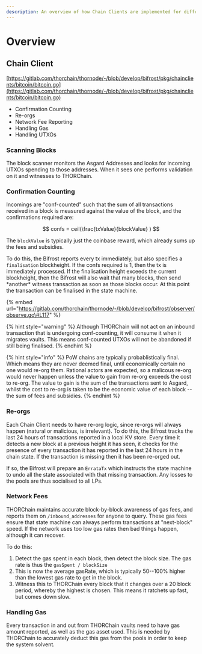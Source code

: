 ```yaml
---
description: An overview of how Chain Clients are implemented for different chain types.
---
```


# Overview

## Chain Client

[https://gitlab.com/thorchain/thornode/-/blob/develop/bifrost/pkg/chainclients/bitcoin/bitcoin.go](https://gitlab.com/thorchain/thornode/-/blob/develop/bifrost/pkg/chainclients/bitcoin/bitcoin.go)

* Confirmation Counting
* Re-orgs
* Network Fee Reporting
* Handling Gas
* Handling UTXOs

### Scanning Blocks

The block scanner monitors the Asgard Addresses and looks for incoming UTXOs spending to those addresses. When it sees one performs validation on it and witnesses to THORChain. 

### Confirmation Counting

Incomings are "conf-counted" such that the sum of all transactions received in a block is measured against the value of the block, and the confirmations required are:

$$
confs = ceil(\frac{txValue}{blockValue} )
$$

The `blockValue` is typically just the coinbase reward, which already sums up the fees and subsidies. 

To do this, the Bifrost reports every tx immediately, but also specifies a `finalisation` blockheight. If the confs required is 1, then the tx is immediately processed. If the finalisation height exceeds the current blockheight, then the Bifrost will also wait that many blocks, then send \*another\* witness transaction as soon as those blocks occur. At this point the transaction can be finalised in the state machine. 

{% embed url="https://gitlab.com/thorchain/thornode/-/blob/develop/bifrost/observer/observe.go\#L117" %}

{% hint style="warning" %}
Although THORChain will not act on an inbound transaction that is undergoing conf-counting, it will consume it when it migrates vaults. This means conf-counted UTXOs will not be abandoned if still being finalised. 
{% endhint %}

{% hint style="info" %}
PoW chains are typically probablistically final. Which means they are never deemed final, until economically certain no one would re-org them. Rational actors are expected, so a malicous re-org would never happen unless the value to gain from re-org exceeds the cost to re-org. The value to gain is the sum of the transactions sent to Asgard, whilst the cost to re-org is taken to be the economic value of each block -- the sum of fees and subsidies. 
{% endhint %}

### Re-orgs

Each Chain Client needs to have re-org logic, since re-orgs will always happen \(natural or malicious, is irrelevant\). To do this, the Bifrost tracks the last 24 hours of transactions reported in a local KV store. Every time it detects a new block at a previous height it has seen, it checks for the presence of every transaction it has reported in the last 24 hours in the chain state. If the transaction is missing then it has been re-orged out. 

If so, the Bifrost will prepare an `ErrataTx` which instructs the state machine to undo all the state associated with that missing transaction. Any losses to the pools are thus socialised to all LPs. 

### Network Fees

THORChain maintains accurate block-by-block awareness of gas fees, and reports them on `/inbound_addresses` for anyone to query. These gas fees ensure that state machine can always perform transactions at "next-block" speed. If the network uses too low gas rates then bad things happen, although it can recover.   
  
To do this:

1. Detect the gas spent in each block, then detect the block size. The gas rate is thus the `gasSpent / blockSize` 
2. This is now the average gasRate, which is typically 50--100% higher than the lowest gas rate to get in the block. 
3. Witness this to THORChain every block that it changes over a 20 block period, whereby the highest is chosen. This means it ratchets up fast, but comes down slow. 

### Handling Gas

Every transaction in and out from THORChain vaults need to have gas amount reported, as well as the gas asset used. This is needed by THORChain to accurately deduct this gas from the pools in order to keep the system solvent. 


